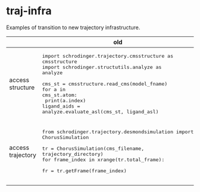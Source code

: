 # traj-infra
Examples of transition to new trajectory infrastructure.

 | | old | new 
| --- | --- | --- 
| access structure | <pre>import schrodinger.trajectory.cmsstructure as cmsstructure<br>import schrodinger.structutils.analyze as analyze<br><br>cms_st = cmsstructure.read_cms(model_fname) <br>for a in cms_st.atom:<br>    print(a.index)<br>ligand_aids = analyze.evaluate_asl(cms_st, ligand_asl) </pre> | <pre>import schrodinger.application.desmond.packages.topo as topo<br><br>_, cms_model = topo.read_cms(model_fname) <br>for a in cms_model.atom:<br>    print(a.index)<br>ligand_aids = cms_model.select_atom(ligand_asl)</pre>
| access trajectory | <pre>from schrodinger.trajectory.desmondsimulation import ChorusSimulation<br><br>tr = ChorusSimulation(cms_filename, trajectory_directory)<br>for frame_index in xrange(tr.total_frame):<br>    fr = tr.getFrame(frame_index) </pre> | <pre>import schrodinger.application.desmond.packages.topo as topo<br>import schrodinger.application.desmond.packages.traj as traj<br><br>tr = traj.read_traj(trajectory_directory)<br>for fr in tr:<br>    fr </pre>
|  |  |


